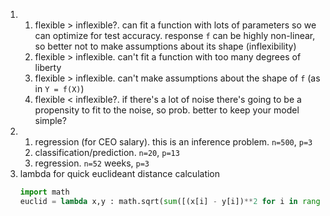 1. 
    1. flexible > inflexible?. can fit a function with lots of parameters so we can optimize for test accuracy. response `f` can be highly non-linear, so better not to make assumptions about its shape (inflexibility)
    2. flexible > inflexible. can't fit a function with too many degrees of liberty
    3. flexible > inflexible. can't make assumptions about the shape of `f` (as in `Y = f(X)`)
    4. flexible < inflexible?. if there's a lot of noise there's going to be a propensity to fit to the noise, so prob. better to keep your model simple?
2. 
    1. regression (for CEO salary). this is an inference problem. `n=500`, `p=3`
    2. classification/prediction.  `n=20`, `p=13`
    3. regression. `n=52` weeks, `p=3`
7. lambda for quick euclideant distance calculation
    ```python
    import math
    euclid = lambda x,y : math.sqrt(sum([(x[i] - y[i])**2 for i in range(min(len(x), len(y)))]))
    ```
